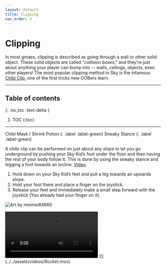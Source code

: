 ```yaml
---
layout: default
title: Clipping
nav_order: 3
---
```


# Clipping
In most gmaes, clipping is described as going through a wall or other solid object. These solid objects are called "*collision boxes*," and they're just about anything your player can bump into -- walls, ceilings, objects, even other players! The most popular clipping method in Sky is the infamous [Chibi Clip](#chibi-clip), one of the first tricks new OOBers learn.

---

## Table of contents
{: .no_toc .text-delta }

1. TOC
{:toc}

---

Chibi Mask / Shrink Potion
{: .label .label-green}
Sneaky Stance
{: .label .label-green}

A chibi clip can be performed on just about any slope to let you go underground by pushing your Sky Kid’s foot under the floor and then having the rest of your body follow it. This is done by using the sneaky stance and legging a foot towards an incline. [Video](https://drive.google.com/file/d/1uddMGrMCUWCpPIkYWRM7GE0CvnNHy4L5/view?usp=sharing).

1. Hold down on your Sky Kid’s feet and pull a leg towards an upwards slope.
1. Hold your foot there and place a finger on the joystick.
1. Release your feet and immediately make a small step forward with the joystick (You already had your finger on it).

![Art by meimei#4660](../../assets/images/chibiclip.jpg)

<video>
    <source src="https://drive.google.com/file/d/1uAXlxX8XyvZa3KPZqBLkliKMzbGlhYm-/view?usp=sharing"
            type="video/mp4">
</video>
![](../../assets/videos/Rocket.mov)